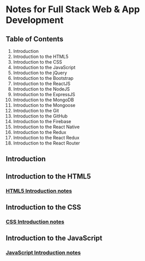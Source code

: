 # Notes for Full Stack Web & App Development

## Table of Contents

1. Introduction
2. Introduction to the HTML5
3. Introduction to the CSS
4. Introduction to the JavaScript
5. Introduction to the jQuery
6. Introduction to the Bootstrap
7. Introduction to the ReactJS
8. Introduction to the NodeJS
9. Introduction to the ExpressJS
10. Introduction to the MongoDB
11. Introduction to the Mongoose
12. Introduction to the Git
13. Introduction to the GitHub
14. Introduction to the Firebase
15. Introduction to the React Native
16. Introduction to the Redux
17. Introduction to the React Redux
18. Introduction to the React Router


## Introduction

## Introduction to the HTML5
### [HTML5 Introduction notes](Intro-To-HTML-CSS/HTML.md)

## Introduction to the CSS
### [CSS Introduction notes](Intro-To-HTML-CSS/CSS.md)

## Introduction to the JavaScript
### [JavaScript Introduction notes](Intro-To-Javascript/Javascript.md)

